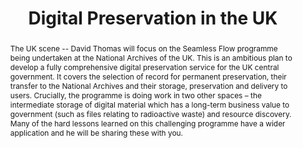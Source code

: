 ---
abstract: The UK scene -- David Thomas will focus on the Seamless Flow programme being
  undertaken at the National Archives of the UK. This is an ambitious plan to develop
  a fully comprehensive digital preservation service for the UK central government.
  It covers the selection of record for permanent preservation, their transfer to
  the National Archives and their storage, preservation and delivery to users. Crucially,
  the programme is doing work in two other spaces – the intermediate storage of digital
  material which has a long-term business value to government (such as files relating
  to radioactive waste) and resource discovery. Many of the hard lessons learned on
  this challenging programme have a wider application and he will be sharing these
  with you.
creators:
- David Thomas
date: null
document_url: https://services.phaidra.univie.ac.at/api/object/o:294870/download
grand_parent: iPRES
institutions: []
keywords:
- ithaca
landing_page_url: https://phaidra.univie.ac.at/o:294870
language: eng
layout: publication
license: CC BY-SA 3.0 AT
notes_url: null
parent: iPRES 2006
publication_type: presentation
size: 1177940
slides_url: null
source_name: iPRES
stream_url: null
title: Digital Preservation in the UK
year: 2006
---
